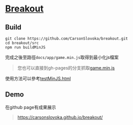 # [Breakout](https://en.wikipedia.org/wiki/Breakout_(video_game))

## Build

```
git clone https://github.com/CarsonSlovoka/breakout.git
cd breakout/src
npm run buildMinJS
```

完成之後至路徑`docs/app/game.min.js`取得到最小化js檔案

> 您也可以直接到gh-pages的分支抓取[game.min.js](https://github.com/CarsonSlovoka/breakout/blob/gh-pages/docs/app/game.min.js)

使用方法可以參考[testMinJS.html](docs/testMinJS.html)

## Demo

在github page有成果展示

> https://carsonslovoka.github.io/breakout/
